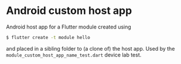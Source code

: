# Android custom host app

Android host app for a Flutter module created using
```sh
$ flutter create -t module hello
```
and placed in a sibling folder to (a clone of) the host app.
Used by the `module_custom_host_app_name_test.dart` device lab test.
